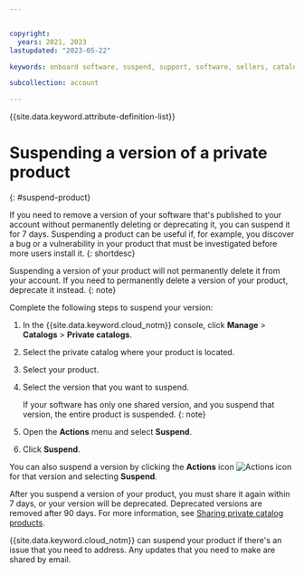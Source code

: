 ```yaml
---


copyright:
  years: 2021, 2023
lastupdated: "2023-05-22"

keywords: onboard software, suspend, support, software, sellers, catalog, Partner Center - Sell, remove, delete, deprecate, catalogs, private catalogs

subcollection: account

---
```


{{site.data.keyword.attribute-definition-list}}

# Suspending a version of a private product
{: #suspend-product}

If you need to remove a version of your software that's published to your account without permanently deleting or deprecating it, you can suspend it for 7 days. Suspending a product can be useful if, for example, you discover a bug or a vulnerability in your product that must be investigated before more users install it.
{: shortdesc}

Suspending a version of your product will not permanently delete it from your account. If you need to permanently delete a version of your product, deprecate it instead.
{: note}

Complete the following steps to suspend your version:

1. In the {{site.data.keyword.cloud_notm}} console, click **Manage** > **Catalogs** > **Private catalogs**.
1. Select the private catalog where your product is located.
1. Select your product.
1. Select the version that you want to suspend.

   If your software has only one shared version, and you suspend that version, the entire product is suspended.
   {: note}

1. Open the **Actions** menu and select **Suspend**.
1. Click **Suspend**.

You can also suspend a version by clicking the **Actions** icon ![Actions icon](../icons/actions-icon-vertical.svg "Actions") for that version and selecting **Suspend**.

After you suspend a version of your product, you must share it again within 7 days, or your version will be deprecated. Deprecated versions are removed after 90 days. For more information, see [Sharing private catalog products](/docs/account?topic=account-catalog-share&interface=ui).

{{site.data.keyword.cloud_notm}} can suspend your product if there's an issue that you need to address. Any updates that you need to make are shared by email.
